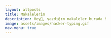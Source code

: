 ```yaml
---
layout: allposts
title: Makalelerim
description: Hey👋, yazdığım makaleler burada !
image: assets/images/hacker-typing.gif
nav-menu: true
---
```

